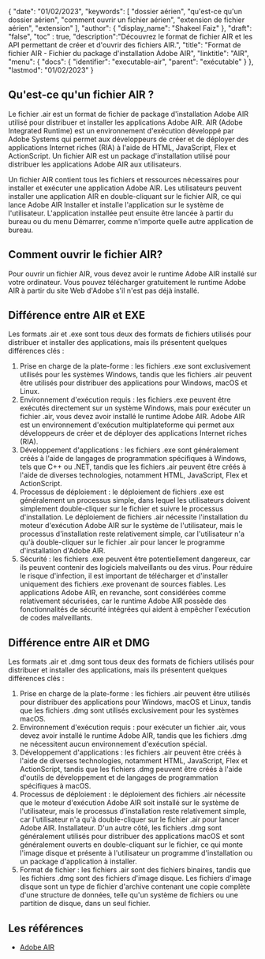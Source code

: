{
"date": "01/02/2023",
  "keywords": [
"dossier aérien",
"qu'est-ce qu'un dossier aérien",
"comment ouvrir un fichier aérien",
"extension de fichier aérien",
"extension"
],
  "author": {
"display_name": "Shakeel Faiz"
},
"draft": "false",
"toc" : true,
  "description":"Découvrez le format de fichier AIR et les API permettant de créer et d'ouvrir des fichiers AIR.",
"title": "Format de fichier AIR - Fichier du package d'installation Adobe AIR",
"linktitle": "AIR",
  "menu": {
    "docs": {
      "identifier": "executable-air",
"parent": "exécutable"
}
},
"lastmod": "01/02/2023"
}

## Qu'est-ce qu'un fichier AIR ?

Le fichier .air est un format de fichier de package d'installation Adobe AIR utilisé pour distribuer et installer les applications Adobe AIR. AIR (Adobe Integrated Runtime) est un environnement d'exécution développé par Adobe Systems qui permet aux développeurs de créer et de déployer des applications Internet riches (RIA) à l'aide de HTML, JavaScript, Flex et ActionScript. Un fichier AIR est un package d'installation utilisé pour distribuer les applications Adobe AIR aux utilisateurs.

Un fichier AIR contient tous les fichiers et ressources nécessaires pour installer et exécuter une application Adobe AIR. Les utilisateurs peuvent installer une application AIR en double-cliquant sur le fichier AIR, ce qui lance Adobe AIR Installer et installe l'application sur le système de l'utilisateur. L'application installée peut ensuite être lancée à partir du bureau ou du menu Démarrer, comme n'importe quelle autre application de bureau.

## Comment ouvrir le fichier AIR?

Pour ouvrir un fichier AIR, vous devez avoir le runtime Adobe AIR installé sur votre ordinateur. Vous pouvez télécharger gratuitement le runtime Adobe AIR à partir du site Web d'Adobe s'il n'est pas déjà installé.

## Différence entre AIR et EXE

Les formats .air et .exe sont tous deux des formats de fichiers utilisés pour distribuer et installer des applications, mais ils présentent quelques différences clés :

1. Prise en charge de la plate-forme : les fichiers .exe sont exclusivement utilisés pour les systèmes Windows, tandis que les fichiers .air peuvent être utilisés pour distribuer des applications pour Windows, macOS et Linux.
2. Environnement d'exécution requis : les fichiers .exe peuvent être exécutés directement sur un système Windows, mais pour exécuter un fichier .air, vous devez avoir installé le runtime Adobe AIR. Adobe AIR est un environnement d'exécution multiplateforme qui permet aux développeurs de créer et de déployer des applications Internet riches (RIA).
3. Développement d'applications : les fichiers .exe sont généralement créés à l'aide de langages de programmation spécifiques à Windows, tels que C++ ou .NET, tandis que les fichiers .air peuvent être créés à l'aide de diverses technologies, notamment HTML, JavaScript, Flex et ActionScript.
4. Processus de déploiement : le déploiement de fichiers .exe est généralement un processus simple, dans lequel les utilisateurs doivent simplement double-cliquer sur le fichier et suivre le processus d'installation. Le déploiement de fichiers .air nécessite l'installation du moteur d'exécution Adobe AIR sur le système de l'utilisateur, mais le processus d'installation reste relativement simple, car l'utilisateur n'a qu'à double-cliquer sur le fichier .air pour lancer le programme d'installation d'Adobe AIR.
5. Sécurité : les fichiers .exe peuvent être potentiellement dangereux, car ils peuvent contenir des logiciels malveillants ou des virus. Pour réduire le risque d'infection, il est important de télécharger et d'installer uniquement des fichiers .exe provenant de sources fiables. Les applications Adobe AIR, en revanche, sont considérées comme relativement sécurisées, car le runtime Adobe AIR possède des fonctionnalités de sécurité intégrées qui aident à empêcher l'exécution de codes malveillants.

## Différence entre AIR et DMG

Les formats .air et .dmg sont tous deux des formats de fichiers utilisés pour distribuer et installer des applications, mais ils présentent quelques différences clés :

1. Prise en charge de la plate-forme : les fichiers .air peuvent être utilisés pour distribuer des applications pour Windows, macOS et Linux, tandis que les fichiers .dmg sont utilisés exclusivement pour les systèmes macOS.
2. Environnement d'exécution requis : pour exécuter un fichier .air, vous devez avoir installé le runtime Adobe AIR, tandis que les fichiers .dmg ne nécessitent aucun environnement d'exécution spécial.
3. Développement d'applications : les fichiers .air peuvent être créés à l'aide de diverses technologies, notamment HTML, JavaScript, Flex et ActionScript, tandis que les fichiers .dmg peuvent être créés à l'aide d'outils de développement et de langages de programmation spécifiques à macOS.
4. Processus de déploiement : le déploiement des fichiers .air nécessite que le moteur d'exécution Adobe AIR soit installé sur le système de l'utilisateur, mais le processus d'installation reste relativement simple, car l'utilisateur n'a qu'à double-cliquer sur le fichier .air pour lancer Adobe AIR. Installateur. D'un autre côté, les fichiers .dmg sont généralement utilisés pour distribuer des applications macOS et sont généralement ouverts en double-cliquant sur le fichier, ce qui monte l'image disque et présente à l'utilisateur un programme d'installation ou un package d'application à installer.
5. Format de fichier : les fichiers .air sont des fichiers binaires, tandis que les fichiers .dmg sont des fichiers d'image disque. Les fichiers d'image disque sont un type de fichier d'archive contenant une copie complète d'une structure de données, telle qu'un système de fichiers ou une partition de disque, dans un seul fichier.

## Les références
* [Adobe AIR](https://en.wikipedia.org/wiki/Adobe_AIR)

